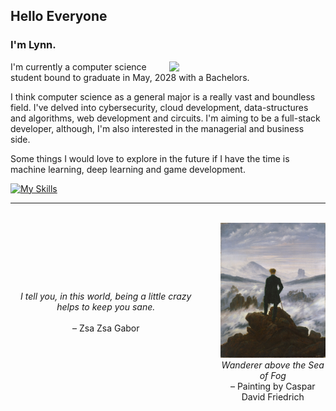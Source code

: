 ## Hello Everyone

### I'm Lynn.

<img align= "right" width= "250" src= "https://pa1.narvii.com/6580/8098c6e9207376889eeb0532d9f5a0723c4d73f5_hq.gif"/>

I'm currently a computer science student bound to graduate in May, 2028 with a Bachelors. 

I think computer science as a general major is a really vast and boundless field. I've delved into cybersecurity, cloud development,
data-structures and algorithms, web development and circuits. I'm aiming to be a full-stack developer, although, I'm also interested in 
the managerial and business side. 

Some things I would love to explore in the future if I have the time is machine learning, deep learning and
game development.

[![My Skills](https://skillicons.dev/icons?i=python,java,cpp,js,html,css,express,fastapi,nodejs,nextjs,docker,git,github,vscode&perline=14)](https://skillicons.dev)

<!--
      | **Projects & Certifications**                                                                                                                | **Description**                                                                                                                                                      |
      |----------------------------------------------------------------------------------------------------------------------------|----------------------------------------------------------------------------------------------------------------------------------------------------------------------|
      | [**FedVentura**](https://fedventura.com/)                       | FedVentura is a full-stack web application that combines AI-driven business recommendations with a comprehensive resource ecosystem to guide laid-off employees toward entrepreneurship. The platform features secure authentication, persistent user profiles, and intelligent course matching across major learning platforms, all built on a modern tech stack of Next.js 14, TypeScript, Supabase, and Google Gemini AI.                                                |
      | [**Ideal Gas Simulation**](https://lynnparticles.onrender.com/)                       | Demonstrated particle behavior in ideal gas modeled under the Maxwell-Boltzmann Distribution in JavaScript and Python.                                                |
      | [**AP Exam Policy Extension**](https://chromewebstore.google.com/detail/uc-ap-exam-policy-checker/lhmkeccgiphdegpelmommddcdlnpoaee?hl=en-US&utm_source=ext_sidebar) | Created a Chrome extension to easily check AP exam policies from the UC website.                                                                                     |
      | [**SkylineModelingSite**](https://skylinemodelingbookingsite.onrender.com/)                                                 | Developed a website for the Barbering, Cosmetology, and Esthetics program at Skyline College.                                                                         |
      | [**AWS Certified Cloud Practitioner**](https://www.credly.com/badges/162db95a-cc67-416f-855d-a27b10d3b19e)                   | Certification for AWS Cloud Practitioner.                                                                                                                            |
-->

<!--
      ![Java](https://img.shields.io/badge/Java-F89820?style=flat&logo=java&logoColor=white)
      ![Python](https://img.shields.io/badge/Python-3776AB?style=flat&logo=python&logoColor=white)
      ![C++](https://img.shields.io/badge/C++-00599C?style=flat&logo=cplusplus&logoColor=white)
      ![JavaScript](https://img.shields.io/badge/JavaScript-F7DF1E?style=flat&logo=javascript&logoColor=black)
      ![TypeScript](https://img.shields.io/badge/TypeScript-3178C6?style=flat&logo=typescript&logoColor=white)
      ![React](https://img.shields.io/badge/React-20232A?style=flat&logo=react&logoColor=61DAFB)
      ![HTML5](https://img.shields.io/badge/HTML5-E34F26?style=flat&logo=html5&logoColor=white)
      ![CSS3](https://img.shields.io/badge/CSS3-1572B6?style=flat&logo=css3&logoColor=white)
      ![Node.js](https://img.shields.io/badge/Node.js-339933?style=flat&logo=node.js&logoColor=white)
      ![Express.js](https://img.shields.io/badge/Express-000000?style=flat&logo=express&logoColor=white)
      ![Git](https://img.shields.io/badge/Git-F05032?style=flat&logo=git&logoColor=white)
      ![GitHub](https://img.shields.io/badge/GitHub-181717?style=flat&logo=github&logoColor=white)
      ![JSON](https://img.shields.io/badge/JSON-000000?style=flat&logo=json&logoColor=white)
-->

<hr />
<br />

<!---
<img src="/img3.jpg" alt="Fish" width="25%">

<br />
<br />
<hr />
--->
<div align="center" style="display: flex; flex-direction: col; align-items: center; justify-content: center; gap: 30px;">

  <div>
    <em>I tell you, in this world, being a little crazy helps to keep you sane.</em><br><br>
    – Zsa Zsa Gabor
  </div>

  <div>
    <img src="/img1.jpeg" alt="Painting, Wanderer Above The Sea Of Fogs" width="200"/><br>
    <em>Wanderer above the Sea of Fog</em><br>
    – Painting by Caspar David Friedrich
  </div>

</div>

<!--
**loofsan/loofsan** is a ✨ _special_ ✨ repository because its `README.md` (this file) appears on your GitHub profile.

Here are some ideas to get you started:

- 🔭 I’m currently working on ...
- 🌱 I’m currently learning ...
- 👯 I’m looking to collaborate on ...
- 🤔 I’m looking for help with ...
- 💬 Ask me about ...
- 📫 How to reach me: ...
- 😄 Pronouns: ...
- ⚡ Fun fact: ...
-->

